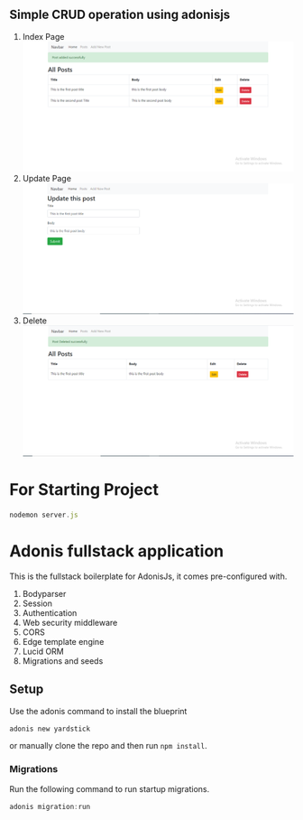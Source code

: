 ## Simple CRUD operation using adonisjs
1. Index Page
![Index-Page](public/images/index.png)
2. Update Page
![Update-Page](public/images/update.png)
3. Delete
![Delete](public/images/delete.png)


# For Starting Project
```js
nodemon server.js 
```


# Adonis fullstack application

This is the fullstack boilerplate for AdonisJs, it comes pre-configured with.

1. Bodyparser
2. Session
3. Authentication
4. Web security middleware
5. CORS
6. Edge template engine
7. Lucid ORM
8. Migrations and seeds

## Setup

Use the adonis command to install the blueprint

```bash
adonis new yardstick
```

or manually clone the repo and then run `npm install`.


### Migrations

Run the following command to run startup migrations.

```js
adonis migration:run
```


